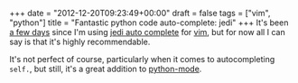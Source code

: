 +++
date = "2012-12-20T09:23:49+00:00"
draft = false
tags = ["vim", "python"]
title = "Fantastic python code auto-complete: jedi"
+++
It's been [a few days](https://github.com/jpic/dotfiles/commit/8a87b03304afe783fffea6c2d937c92054b734b0) since I'm using [jedi auto complete](https://github.com/davidhalter/jedi)  for [vim](http://github.com/davidhalter/jedi-vim), but for now all I can say is that it's highly recommendable.

It's not perfect of course, particularly when it comes to autocompleting `self.`, but still, it's a great addition to [python-mode](https://github.com/klen/python-mode).